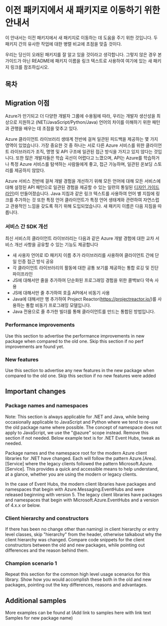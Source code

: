 # 이전 패키지에서 새 패키지로 이동하기 위한 안내서

이 안내서는 이전 패키지에서 새 패키지로 이동하는 데 도움을 주기 위한 것입니다. 두 패키지 간의 유사한 작업에 대한 병렬 비교에 초점을 맞출
것이다.

우리는 당신이 오래된 패키지를 잘 알고 있을 것이라고 생각합니다. 그렇지 않은 경우 본 가이드가 아닌 README에 패키지 이름을 링크 텍스트로
사용하여 여기에 있는 새 패키지 링크를 참조하십시오.

## 목차

## Migration 이점

Azure가 만기되고 더 다양한 개발자 그룹에 수용됨에 따라, 우리는 개발자 생산성을 최상으로 지원하고
(NET/JavaScript/Python/Java) 언어의 차이를 이해하기 위한 패턴과 관행을 배우는 데 초점을 맞추고 있다.

Azure 클라이언트 라이브러리 생태계 전반에 걸쳐 일관된 피드백을 제공하는 몇 가지 영역이 있었습니다. 가장 중요한 것 중 하나는 서로 다른
Azure 서비스를 위한 클라이언트 라이브러리가 조직, 명명 및 API 구조에 일관된 접근 방식을 가지고 있지 않다는 것입니다. 또한 많은
개발자들은 학습 곡선이 어렵다고 느꼈으며, API는 Azure를 학습하거나 특정 Azure 서비스를 탐색하는 사람들에게 좋고, 접근 가능하며,
일관된 온보딩 스토리를 제공하지 않았다.

Azure 서비스 전반에 걸쳐 개발 경험을 개선하기 위해 모든 언어에 대해 모든 서비스에 대해 설정된 API 패턴으로 일관된 경험을 제공할 수
있는 일련의 통일된 [디자인 가이드라인](https://azure.github.io/azure-sdk/general_introduction.html))이
만들어졌습니다. Java 지침과 같은 링크 텍스트를 사용하여 언어 별 지침에 링크를 추가하는 것 또한 특정 언어 클라이언트가 특정 언어 생태계와
관련하여 자연스럽고 관용적인 느낌을 갖도록 하기 위해 도입되었습니다. 새 패키지 이름은 다음 지침을 따릅니다.

### 서비스 간 SDK 개선

최신 서비스의 클라이언트 라이브러리는 다음과 같은 Azure 개발 경험에 대한 교차 서비스 개선 사항을 공유할 수 있는 기능도 제공합니다

- 새 사용자 언어로 ID 패키지 이름 추가 라이브러리를 사용하여 클라이언트 간에 단일 인증 접근 방식 공유
- 각 클라이언트 라이브러리의 활동에 대한 공통 보기를 제공하는 통합 로깅 및 진단 파이프라인
- JS에 대해서만 줄을 추가하여 단순화된 프로그래밍 경험을 위한 콜백보다 약속 사용
- JS에 대해서만 줄 추가하여 호출 API에서 비동기 사용
- Java에 대해서만 행 추가하여 Project Reactor(https://projectreactor.io/)를 사용하는 통합 비동기
프로그래밍 모델입니다.
- Java 전용으로 줄 추가한 빌더를 통해 클라이언트를 만드는 통합된 방법입니다.

### Performance improvements

Use this section to advertise the performance improvements in new package when
compared to the old one. Skip this section if no perf improvements are found
yet.

### New features

Use this section to advertise any new features in the new package when compared
to the old one. Skip this section if no new features were added

## Important changes

### Package names and namespaces

Note: This section is always applicable for .NET and Java, while being
occasionally applicable to JavaScript and Python where we tend to re-use the old
package name where possible. The concept of namespace does not apply to
JavaScript, we use the "@azure" scope instead. Remove this section if not
needed. Below example text is for .NET Event Hubs, tweak as needed.

Package names and the namespace root for the modern Azure client libraries for
.NET have changed. Each will follow the pattern Azure.[Area].[Service] where the
legacy clients followed the pattern Microsoft.Azure.[Service]. This provides a
quick and accessible means to help understand, at a glance, whether you are
using the modern or legacy clients.

In the case of Event Hubs, the modern client libraries have packages and
namespaces that begin with Azure.Messaging.EventHubs and were released beginning
with version 5. The legacy client libraries have packages and namespaces that
begin with Microsoft.Azure.EventHubs and a version of 4.x.x or below.

### Client hierarchy and constructors

If there has been no change other than naming) in client hierarchy or entry
level classes, skip "hierarchy" from the header, otherwise talkabout why the
client hierarchy was changed. Compare code snippets for the client constructors
between the old and new packages, while pointing out differences and the reason
behind them.

### Champion scenario 1

Repeat this section for the common high level usage scenarios for this library.
Show how you would accomplish these both in the old and new packages, pointing
out the key differences, reasons and advantages.

## Additional samples

More examples can be found at (Add link to samples here with link text Samples
for new package name)
